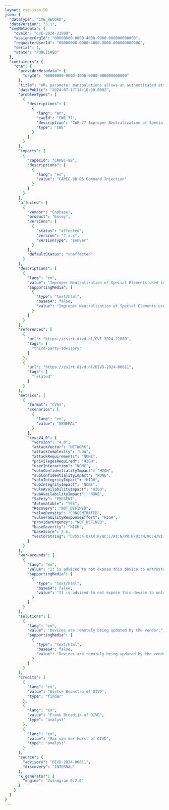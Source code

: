 ```yaml
---
layout: cve-json-50
json: {
  "dataType": "CVE_RECORD",
  "dataVersion": "5.1",
  "cveMetadata": {
    "cveId": "CVE-2024-21880",
    "assignerOrgId": "00000000-0000-4000-9000-000000000000",
    "requesterUserId": "00000000-0000-4000-9000-000000000000",
    "serial": 1,
    "state": "PUBLISHED"
  },
  "containers": {
    "cna": {
      "providerMetadata": {
        "orgId": "00000000-0000-4000-9000-000000000000"
      },
      "title": "URL parameter manipulations allows an authenticated attacker to execute arbitrary OS commands in Enphase Envoy version 7.x.x",
      "datePublic": "2024-07-17T14:10:00.000Z",
      "problemTypes": [
        {
          "descriptions": [
            {
              "lang": "en",
              "cweId": "CWE-77",
              "description": "CWE-77 Improper Neutralization of Special Elements used in a Command ('Command Injection')",
              "type": "CWE"
            }
          ]
        }
      ],
      "impacts": [
        {
          "capecId": "CAPEC-88",
          "descriptions": [
            {
              "lang": "en",
              "value": "CAPEC-88 OS Command Injection"
            }
          ]
        }
      ],
      "affected": [
        {
          "vendor": "Enphase",
          "product": "Envoy",
          "versions": [
            {
              "status": "affected",
              "version": "7.x.x",
              "versionType": "semver"
            }
          ],
          "defaultStatus": "unaffected"
        }
      ],
      "descriptions": [
        {
          "lang": "en",
          "value": "Improper Neutralization of Special Elements used in a Command ('Command Injection') vulnerability via the url parameter of an authenticated enpoint in Enphase Envoy allows OS Command Injection.This issue affects Envoy: 7.X.X.",
          "supportingMedia": [
            {
              "type": "text/html",
              "base64": false,
              "value": "Improper Neutralization of Special Elements used in a Command ('Command Injection') vulnerability via the url parameter of an authenticated enpoint in Enphase Envoy allows OS Command Injection.<p>This issue affects Envoy: 7.X.X.</p>"
            }
          ]
        }
      ],
      "references": [
        {
          "url": "https://csirt.divd.nl/CVE-2024-21880",
          "tags": [
            "third-party-advisory"
          ]
        },
        {
          "url": "https://csirt.divd.nl/DIVD-2024-00011",
          "tags": [
            "related"
          ]
        }
      ],
      "metrics": [
        {
          "format": "CVSS",
          "scenarios": [
            {
              "lang": "en",
              "value": "GENERAL"
            }
          ],
          "cvssV4_0": {
            "version": "4.0",
            "attackVector": "NETWORK",
            "attackComplexity": "LOW",
            "attackRequirements": "NONE",
            "privilegesRequired": "HIGH",
            "userInteraction": "NONE",
            "vulnConfidentialityImpact": "HIGH",
            "subConfidentialityImpact": "NONE",
            "vulnIntegrityImpact": "HIGH",
            "subIntegrityImpact": "NONE",
            "vulnAvailabilityImpact": "HIGH",
            "subAvailabilityImpact": "NONE",
            "Safety": "PRESENT",
            "Automatable": "YES",
            "Recovery": "NOT_DEFINED",
            "valueDensity": "CONCENTRATED",
            "vulnerabilityResponseEffort": "HIGH",
            "providerUrgency": "NOT_DEFINED",
            "baseSeverity": "HIGH",
            "baseScore": 8.6,
            "vectorString": "CVSS:4.0/AV:N/AC:L/AT:N/PR:H/UI:N/VC:H/VI:H/VA:H/SC:N/SI:N/SA:N/S:P/AU:Y/V:C/RE:H"
          }
        }
      ],
      "workarounds": [
        {
          "lang": "en",
          "value": "It is adviced to not expose this device to untrusted network acces. In other words, make sure this decvice is not reachable from the internet, a guest network or a public network.",
          "supportingMedia": [
            {
              "type": "text/html",
              "base64": false,
              "value": "It is adviced to not expose this device to untrusted network acces. In other words, make sure this decvice is not reachable from the internet, a guest network or a public network."
            }
          ]
        }
      ],
      "solutions": [
        {
          "lang": "en",
          "value": "Devices are remotely being updated by the vendor.",
          "supportingMedia": [
            {
              "type": "text/html",
              "base64": false,
              "value": "Devices are remotely being updated by the vendor."
            }
          ]
        }
      ],
      "credits": [
        {
          "lang": "en",
          "value": "Wietse Boonstra of DIVD",
          "type": "finder"
        },
        {
          "lang": "en",
          "value": "Frank Breedijk of DIVD",
          "type": "analyst"
        },
        {
          "lang": "en",
          "value": "Max van der Horst of DIVD",
          "type": "analyst"
        }
      ],
      "source": {
        "advisory": "DIVD-2024-00011",
        "discovery": "INTERNAL"
      },
      "x_generator": {
        "engine": "Vulnogram 0.2.0"
      }
    }
  }
}
---
```

